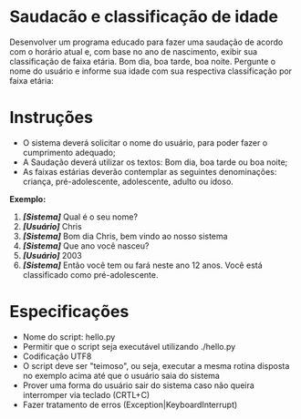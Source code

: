 Saudacão e classificação de idade
==============

Desenvolver um programa educado para fazer uma saudação de acordo com o horário atual e, com base no ano de nascimento, exibir sua classificação de faixa etária.
Bom dia, boa tarde, boa noite.
Pergunte o nome do usuário e informe sua idade com sua respectiva classificação por faixa etária: 

**Instruções**
==================
- O sistema deverá solicitar o nome do usuário, para poder fazer o cumprimento adequado;
- A Saudação deverá utilizar os textos: Bom dia, boa tarde ou boa noite;
- As faixas estárias deverão contemplar as seguintes denominações: criança, pré-adolescente, adolescente, adulto ou idoso.

**Exemplo:**

1. ***[Sistema]*** Qual é o seu nome? 
2. ***[Usuário]*** Chris
3. ***[Sistema]*** Bom dia Chris, bem vindo ao nosso sistema
4. ***[Sistema]*** Que ano você nasceu?
5. ***[Usuário]*** 2003
6. ***[Sistema]*** Então você tem ou fará neste ano 12 anos. Você está classificado como pré-adolescente.


**Especificações**
==================
- Nome do script: hello.py
- Permitir que o script seja executável utilizando ./hello.py
- Codificação UTF8
- O script deve ser "teimoso", ou seja, executar a mesma rotina disposta no exemplo acima até que o usuário saia do sistema
- Prover uma forma do usuário sair do sistema caso não queira interromper via teclado (CRTL+C)
- Fazer tratamento de erros (Exception|KeyboardInterrupt)
